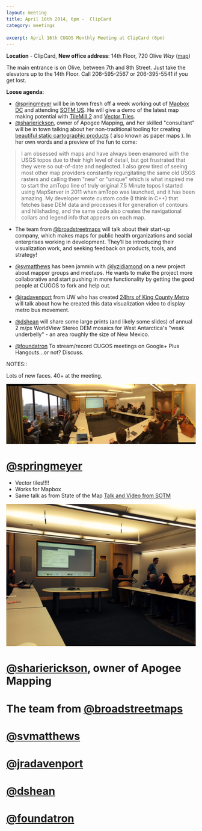 ```yaml
---
layout: meeting
title: April 16th 2014, 6pm -  ClipCard
category: meetings

excerpt: April 16th CUGOS Monthly Meeting at ClipCard (6pm)
---
```


**Location** -  ClipCard, **New office address**: 14th Floor, 720 Olive *Way*  ([map](http://www.openstreetmap.org/?mlat=47.6141&mlon=-122.3349#map=16/47.6141/-122.3349)) 

The main entrance is on Olive, between 7th and 8th Street. Just take the elevators up to the 14th Floor. Call 206-595-2567 or 206-395-5541 if you get lost.

__Loose agenda:__

- [@springmeyer](https://github.com/springmeyer) will be in town fresh off a week working out of [Mapbox DC](https://www.mapbox.com) and attending [SOTM US](http://stateofthemap.us/). He will give a demo of the latest map making potential with [TileMill 2](https://github.com/mapbox/tm2) and [Vector Tiles](https://www.dropbox.com/s/9b15snlzu3r0z5o/sotm-us-2014-dc-springmeyer.pdf).
- [@sharierickson](http://www.apogeemapping.com), owner of Apogee Mapping, and her skilled "consultant" will be in town talking about her non-traditional tooling for creating [beautiful static cartographic products](http://www.apogeemapping.com/Products/index.htm) ( also known as paper maps ). In her own words and a preview of the fun to come:

> I am obsessed with maps and have always been enamored with the USGS topos due to their high level of detail, but got frustrated that they were so out-of-date and neglected.  I also grew tired of seeing most other map providers constantly regurgitating the same old USGS rasters and calling them "new" or "unique" which is what inspired me to start the amTopo line of truly original 7.5 Minute topos I started using MapServer in 2011 when amTopo was launched, and it has been amazing.  My developer wrote custom code (I think in C++) that fetches base DEM data and processes it for generation of contours and hillshading, and the same code also creates the navigational collars and legend info that appears on each map.

- The team from [@broadstreetmaps](http://broadstreetmaps.com/our-team) will talk about their start-up company, which makes maps for public health organizations and social enterprises working in development. They’ll be introducing their visualization work, and seeking feedback on products, tools, and strategy!

- [@svmatthews](https://github.com/svmatthews) has been jammin with [@lyzidiamond](https://github.com/lyzidiamond) on a new project about mapper groups and meetups. He wants to make the project more collaborative and start pushing in more functionality by getting the good people at CUGOS to fork and help out.

- [@jradavenport](https://github.com/jradavenport) from UW who has created [24hrs of King County Metro](http://vimeo.com/88172380) will talk about how he created this data visualization video to display metro bus movement. 

- [@dshean](https://github.com/dshean) will share some large prints (and likely some slides) of annual 2 m/px WorldView Stereo DEM mosaics for West Antarctica's "weak underbelly" - an area roughly the size of New Mexico.

- [@foundatron](https://github.com/foundatron) To stream/record CUGOS meetings on Google+ Plus Hangouts...or not?  Discuss.


NOTES::

Lots of new faces.  40+ at the meeting.

![Room full of people](/image/base/april_2014_meeting.jpg)

[@springmeyer](https://github.com/springmeyer) 
==============================================
- Vector tiles!!!!
- Works for Mapbox
- Same talk as from State of the Map [Talk and Video from SOTM](http://stateofthemap.us/session/processing-openstreetmap-into-vector-tiles/)

![Room full of people](/image/base/april_2014_meeting_dane.jpg)

[@sharierickson](http://www.apogeemapping.com), owner of Apogee Mapping
=======================================================================

The team from [@broadstreetmaps](http://broadstreetmaps.com/our-team)
=====================================================================

[@svmatthews](https://github.com/svmatthews) 
============================================

[@jradavenport](https://github.com/jradavenport) 
================================================

[@dshean](https://github.com/dshean) 
====================================

[@foundatron](https://github.com/foundatron) 
============================================
